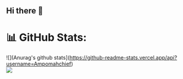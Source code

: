 ## Hi there 👋

<!--
**AmpomahChief/AmpomahChief** is a ✨ _special_ ✨ repository because its `README.md` (this file) appears on your GitHub profile.

Here are some ideas to get you started:

- 🔭 I’m currently working on ...
- 🌱 I’m currently learning ...
- 👯 I’m looking to collaborate on ...
- 🤔 I’m looking for help with ...
- 💬 Ask me about ...
- 📫 How to reach me: ...
- 😄 Pronouns: ...
- ⚡ Fun fact: ...
-->

# 📊 GitHub Stats:

![](Anurag's github stats](https://github-readme-stats.vercel.app/api?username=Ampomahchief)<br/>
![](https://github-readme-streak-stats.herokuapp.com/?user=Ampomahchief&theme=dark&hide_border=false)<br/>
